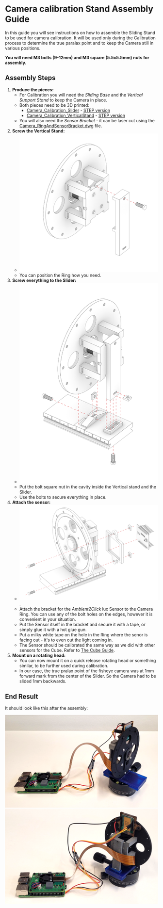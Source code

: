 # Camera calibration Stand Assembly Guide

In this guide you will see instructions on how to assemble the Sliding Stand to be used for camera calibration. 
It will be used only during the Calibration process to determine the true paralax point and to keep the Camera still in various positions.

**You will need M3 bolts (9-12mm) and M3 square (5.5x5.5mm) nuts for assembly.**

## Assembly Steps

1. **Produce the pieces:**
	- For Calibration you will need the _Sliding Base_ and the _Vertical Support Stand_ to keep the Camera in place.
	- Both pieces need to be 3D printed:
		- [Camera_Calibration_Slider](..src/hardware/Camera_Calibration_Slider.stl) - [STEP version](..src/hardware/Camera_Calibration_Slider.stp)
		- [Camera_Calibration_VerticalStand](..src/hardware/Camera_Calibration_VerticalStand.stl) - [STEP version](..src/hardware/Camera_Calibration_VerticalStand.stp)
	- You will also need the _Sensor Bracket_ - it can be laser cut using the [Camera_RingAndSensorBracket.dwg](..src/hardware/Camera_RingAndSensorBracket.dwg) file.
2. **Screw the Vertical Stand:**
	- ![Screw the Vertical Stand to the Camera Mount back](images/Camera_03_CalibrationStand_01.png)
	- You can position the Ring how you need.
3. **Screw everything to the Slider:**
	- ![Screw the Ring and the attached Vertical Stand to the SLider](images/Camera_04_CalibrationStand_02.png)
	- Put the bolt square nut in the cavity inside the Vertical stand and the Slider.
	- Use the bolts to secure everything in place.
4. **Attach the sensor:**
	- ![Screw the Sensor Bracket and attach the lux sensor](images/Camera_05_CalibrationStand_03.png).
	- Attach the bracket for the _Ambient2Click_ lux Sensor to the Camera Ring. You can use any of the bolt holes on the edges, however it is convenient in your situation.
	- Put the Sensor itself in the bracket and secure it with a tape, or simply glue it with a hot glue gun.
	- Put a milky white tape on the hole in the Ring where the senor is facing out - it's to even out the light coming in.
	- The Sensor should be calibrated the same way as we did with other sensors for the Cube. Refer to [The Cube Guide](../../Cube/README.md).
5. **Mount on a rotating head:**
	- You can now mount it on a quick release rotating head or something similar, to be further used during calibration.
	- In our case, the true pralax point of the fisheye camera was at 1mm forward mark from the center of the Slider. So the Camera had to be slided 1mm backwards.

## End Result

It should look like this after the assembly:

![Camera Calibration Stand Assembled Front](images/Camera_CalibrationAssembled_01.png)
![Camera Calibration Stand Assembled Back](images/Camera_CalibrationAssembled_02.png)